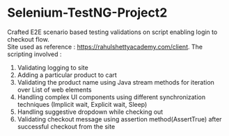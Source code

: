 # Selenium-TestNG-Project2
Crafted E2E scenario based testing validations on script enabling login to checkout flow. <br>
Site used as reference : https://rahulshettyacademy.com/client. The scripting involved : <br>
1. Validating logging to site
2. Adding a particular product to cart
3. Validating the product name using Java stream methods for iteration over List of web elements
4. Handling complex UI components using different synchronization techniques (Implicit wait, Explicit wait, Sleep)
5. Handling suggestive dropdown while checking out
6. Validating checkout message using assertion method(AssertTrue) after successful checkout from the site <br>

